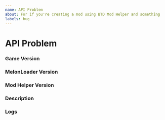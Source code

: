 ```yaml
---
name: API Problem
about: For if you're creating a mod using BTD Mod Helper and something doesn't seem to be working correctly
labels: bug
---
```


# API Problem

### Game Version

<!-- Replace this with the version of BloonsTD6 you're using. -->

### MelonLoader Version

<!-- Replace this with the version of MelonLoader you have installed.  -->

### Mod Helper Version

<!-- Replace this with the version of BTD Mod Helper you're trying to install.  -->

### Description

<!-- Describe the problem you're having. Be as descriptive as you can with what you were doing. -->

### Logs

<!-- Copy and paste from ...\BloonsTD6\MelonLoader\Latest.log or just upload the whole file. -->
